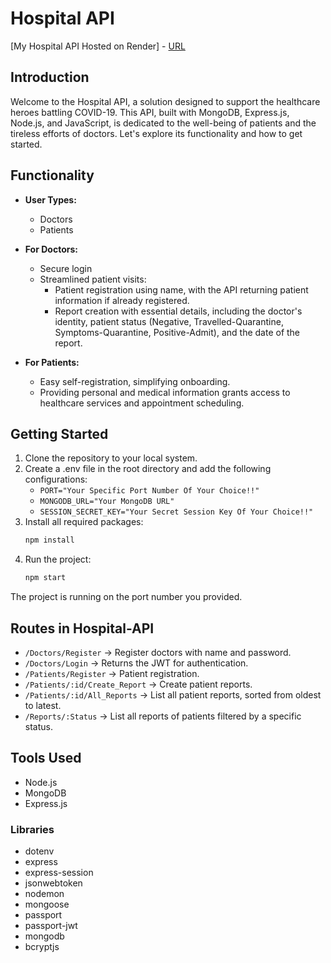 # Hospital API

[My Hospital API Hosted on Render] - [URL](https://my-hospital-api.onrender.com)

## Introduction

Welcome to the Hospital API, a solution designed to support the healthcare heroes battling COVID-19. This API, built with MongoDB, Express.js, Node.js, and JavaScript, is dedicated to the well-being of patients and the tireless efforts of doctors. Let's explore its functionality and how to get started.

## Functionality

- **User Types:**
    - Doctors
    - Patients

- **For Doctors:**
    - Secure login
    - Streamlined patient visits:
        - Patient registration using name, with the API returning patient information if already registered.
        - Report creation with essential details, including the doctor's identity, patient status (Negative, Travelled-Quarantine, Symptoms-Quarantine, Positive-Admit), and the date of the report.

- **For Patients:**
    - Easy self-registration, simplifying onboarding.
    - Providing personal and medical information grants access to healthcare services and appointment scheduling.

## Getting Started

1. Clone the repository to your local system.
2. Create a .env file in the root directory and add the following configurations:
   - `PORT="Your Specific Port Number Of Your Choice!!"`
   - `MONGODB_URL="Your MongoDB URL"`
   - `SESSION_SECRET_KEY="Your Secret Session Key Of Your Choice!!"`
3. Install all required packages:
   ```bash
   npm install
   ```
4. Run the project:
   ```bash
   npm start
   ```
The project is running on the port number you provided.

## Routes in Hospital-API

- `/Doctors/Register` → Register doctors with name and password.
- `/Doctors/Login` → Returns the JWT for authentication.
- `/Patients/Register` → Patient registration.
- `/Patients/:id/Create_Report` → Create patient reports.
- `/Patients/:id/All_Reports` → List all patient reports, sorted from oldest to latest.
- `/Reports/:Status` → List all reports of patients filtered by a specific status.

## Tools Used

- Node.js
- MongoDB
- Express.js

### Libraries

- dotenv
- express
- express-session
- jsonwebtoken
- nodemon
- mongoose
- passport
- passport-jwt
- mongodb
- bcryptjs